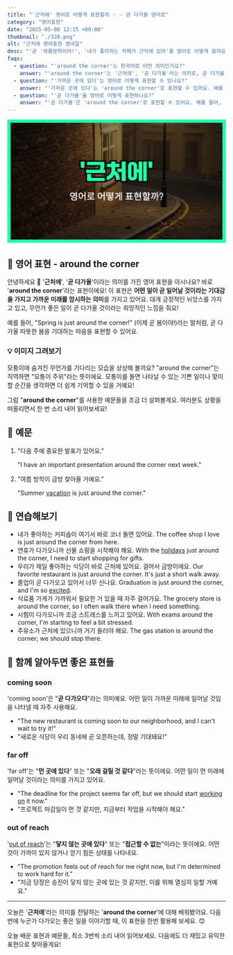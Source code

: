 ```yaml
---
title: "'근처에' 영어로 어떻게 표현할까 ✨ - 곧 다가올 영어로"
category: "영어표현"
date: "2025-05-08 12:15 +09:00"
thumbnail: "./328.png"
alt: "근처에 영어표현 썸네일"
desc: "'곧 '여름방학이야!', '내가 좋아하는 카페가 근처에 있어'를 영어로 어떻게 할까요? 다양한 예문을 통해서 연습하고 본인의 표현으로 만들어 보세요."
faqs:
  - question: "'around the corner'는 한국어로 어떤 의미인가요?"
    answer: "'around the corner'는 '근처에', '곧 다가올'라는 의미로, 곧 다가올 긍정적인 기대감을 표현할 때 사용해요."
  - question: "'가까운 곳에 있다'는 영어로 어떻게 표현할 수 있나요?"
    answer: "'가까운 곳에 있다'는 'around the corner'로 표현할 수 있어요. 예를 들어, '좋은 일이 곧 다가올 거야'는 'Good things are just around the corner'로 말할 수 있어요."
  - question: "'곧 다가올'을 영어로 어떻게 표현하나요?"
    answer: "'곧 다가올'은 'around the corner'로 표현할 수 있어요. 예를 들어, '여름 방학이 곧 다가와'는 'Summer vacation is just around the corner'로 말할 수 있어요."
---
```


![근처에 영어표현 썸네일 이미지](./328.png)

## 🌟 영어 표현 - around the corner

안녕하세요 👋 '**근처에**', '**곧 다가올**'이라는 의미를 가진 영어 표현을 아시나요? 바로 '**around the corner**'라는 표현이에요! 이 표현은 **어떤 일이 곧 일어날 것이라는 기대감을 가지고 가까운 미래를 암시하는 의미**를 가지고 있어요. 대개 긍정적인 뉘앙스를 가지고 있고, 무언가 좋은 일이 곧 다가올 것이라는 희망적인 느낌을 줘요!

예를 들어, "Spring is just around the corner!" (이제 곧 봄이야!)라는 말처럼, 곧 다가올 따뜻한 봄을 기대하는 마음을 표현할 수 있어요.

### 💡 이미지 그려보기

모퉁이에 숨겨진 무언가를 기다리는 모습을 상상해 볼까요? "around the corner"는 직역하면 "모퉁이 주위"라는 뜻이에요. 모퉁이를 돌면 나타날 수 있는 기쁜 일이나 맞이할 순간을 생각하면 더 쉽게 기억할 수 있을 거예요!

그럼 "**around the corner**"를 사용한 예문들을 조금 더 살펴볼게요. 여러분도 상황을 떠올리면서 한 번 소리 내어 읽어보세요!

## 📖 예문

1. "다음 주에 중요한 발표가 있어요."

   "I have an important presentation around the corner next week."

2. "여름 방학이 금방 찾아올 거예요."

   "Summer [vacation](/blog/in-english/516.vacation/) is just around the corner."

## 💬 연습해보기

<ul data-interactive-list>
  <li data-interactive-item>
    <span data-toggler>내가 좋아하는 커피숍이 여기서 바로 코너 돌면 있어요.</span>
    <span data-answer>The coffee shop I love is just around the corner from here.</span>
  </li>
  <li data-interactive-item>
    <span data-toggler>연휴가 다가오니까 선물 쇼핑을 시작해야 해요.</span>
    <span data-answer>With the <a href="/blog/in-english/517.holiday/">holidays</a> just around the corner, I need to start shopping for gifts.</span>
  </li>
  <li data-interactive-item>
    <span data-toggler>우리가 제일 좋아하는 식당이 바로 근처에 있어요. 걸어서 금방이에요.</span>
    <span data-answer>Our favorite restaurant is just around the corner. It's just a short walk away.</span>
  </li>
  <li data-interactive-item>
    <span data-toggler>졸업이 곧 다가오고 있어서 너무 신나요.</span>
    <span data-answer>Graduation is just around the corner, and I'm so <a href="/blog/in-english/003.excited-to-do/">excited</a>.</span>
  </li>
  <li data-interactive-item>
    <span data-toggler>식료품 가게가 가까워서 필요한 거 있을 때 자주 걸어가요.</span>
    <span data-answer>The grocery store is around the corner, so I often walk there when I need something.</span>
  </li>
  <li data-interactive-item>
    <span data-toggler>시험이 다가오니까 조금 스트레스를 느끼고 있어요.</span>
    <span data-answer>With exams around the corner, I'm starting to feel a bit stressed.</span>
  </li>
  <li data-interactive-item>
    <span data-toggler>주유소가 근처에 있으니까 거기 들러야 해요.</span>
    <span data-answer>The gas station is around the corner; we should stop there.</span>
  </li>
</ul>

## 🤝 함께 알아두면 좋은 표현들

### coming soon

'coming soon'은 "**곧 다가오다**"라는 의미예요. 어떤 일이 가까운 미래에 일어날 것임을 나타낼 때 자주 사용해요.

- "The new restaurant is coming soon to our neighborhood, and I can't wait to try it!"
- "새로운 식당이 우리 동네에 곧 오픈하는데, 정말 기대돼요!"

### far off

'far off'는 "**먼 곳에 있다**" 또는 "**오래 걸릴 것 같다**"라는 뜻이에요. 어떤 일이 먼 미래에 일어날 것이라는 의미를 가지고 있어요.

- "The deadline for the project seems far off, but we should start [working on](/blog/in-english/370.work-on/) it now."
- "프로젝트 마감일이 먼 것 같지만, 지금부터 작업을 시작해야 해요."

### out of reach

'[out of reach](/blog/vocab-1/034.out-of-reach/)'는 "**닿지 않는 곳에 있다**" 또는 "**접근할 수 없는**"이라는 뜻이에요. 어떤 것이 가까이 있지 않거나 얻기 힘든 상태를 나타내요.

- "The promotion feels out of reach for me right now, but I'm determined to work hard for it."
- "지금 당장은 승진이 닿지 않는 곳에 있는 것 같지만, 이를 위해 열심히 일할 거예요."

---

오늘은 '**근처에**'라는 의미를 전달하는 '**around the corner**'에 대해 배워봤어요. 다음번에 누군가 다가오는 좋은 일을 이야기할 때, 이 표현을 한번 활용해 보세요. 😊

오늘 배운 표현과 예문들, 최소 3번씩 소리 내어 읽어보세요. 다음에도 더 재밌고 유익한 표현으로 찾아올게요!
